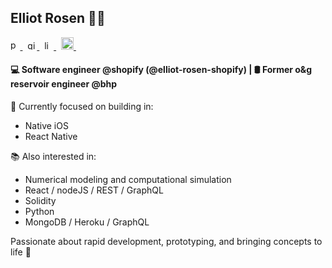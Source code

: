 ## Elliot Rosen 👨🏻‍
<p>
    <a href="https://www.elliotrosen.dev/" rel="nofollow noreferrer">
    <img width=15.5 height=15.5 src="https://user-images.githubusercontent.com/56521664/210171488-52c78f53-e9c2-43ec-9d71-4853f3160811.png" alt="personal website">
  </a>&nbsp;
  <a href="https://github.com/elliot-rosen" rel="nofollow noreferrer">
    <img width=15 height=15 src="https://user-images.githubusercontent.com/56521664/205449109-3053d8fa-8788-4f4b-a74b-630d574dd65b.png" alt="github">
  </a>&nbsp;
  <a href="https://www.linkedin.com/in/elliot-rosen-tx" rel="nofollow noreferrer">
      <img width=15 height=15  src="https://i.stack.imgur.com/gVE0j.png" alt="linkedin">  
  </a>&nbsp;
  <a href="https://stackoverflow.com/users/14665527/elliot" rel="nofollow noreferrer">
    <img width=20 height=20 src="https://user-images.githubusercontent.com/56521664/205448630-804ca0bf-0bdf-4a42-ada8-3f38c10d729f.png" alt="stack overflow">
  </a>&nbsp;
</p>

#### 💻 Software engineer @shopify (@elliot-rosen-shopify) | 🛢 Former o&g reservoir engineer @bhp

🔮 Currently focused on building in:
- Native iOS
- React Native

📚 Also interested in:
- Numerical modeling and computational simulation
- React / nodeJS / REST / GraphQL
- Solidity
- Python
- MongoDB / Heroku / GraphQL

Passionate about rapid development, prototyping, and bringing concepts to life 🌱
